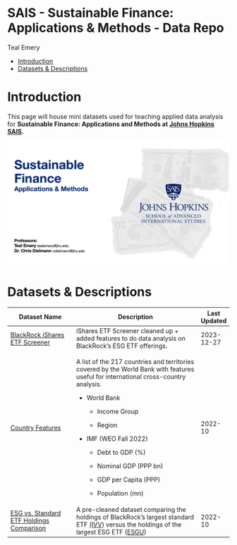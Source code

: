 # SAIS - Sustainable Finance: Applications & Methods - Data Repo
Teal Emery

- [Introduction](#introduction)
- [Datasets & Descriptions](#datasets-descriptions)

# Introduction

This page will house mini datasets used for teaching applied data
analysis for **Sustainable Finance: Applications and Methods at [Johns
Hopkins SAIS](https://sais.jhu.edu/).**

<img src="images/SAIS%20Course%20-%20Cover%20Art.png"
data-fig-align="center"
alt="SAIS - Sustainable Finance: Applications and Methods" />

# Datasets & Descriptions

<table style="width:100%;">
<colgroup>
<col style="width: 32%" />
<col style="width: 63%" />
<col style="width: 3%" />
</colgroup>
<thead>
<tr class="header">
<th>Dataset Name</th>
<th>Description</th>
<th>Last Updated</th>
</tr>
</thead>
<tbody>
<tr class="odd">
<td><a
href="https://github.com/t-emery/sais-susfin_data/blob/main/datasets/ishares_etf_screener_as_of_2023-12-27.csv">BlackRock
iShares ETF Screener</a></td>
<td>iShares ETF Screener cleaned up + added features to do data analysis
on BlackRock’s ESG ETF offerings.</td>
<td>2023-12-27</td>
</tr>
<tr class="even">
<td><a
href="https://github.com/t-emery/sais-susfin_data/blob/main/datasets/country_features_2022-10.csv">Country
Features</a></td>
<td><p>A list of the 217 countries and territories covered by the World
Bank with features useful for international cross-country analysis.</p>
<ul>
<li><p>World Bank</p>
<ul>
<li><p>Income Group</p></li>
<li><p>Region</p></li>
</ul></li>
<li><p>IMF (WEO Fall 2022)</p>
<ul>
<li><p>Debt to GDP (%)</p></li>
<li><p>Nominal GDP (PPP bn)</p></li>
<li><p>GDP per Capita (PPP)</p></li>
<li><p>Population (mn)</p></li>
</ul></li>
</ul></td>
<td>2022-10</td>
</tr>
<tr class="odd">
<td><a
href="https://github.com/t-emery/sais-susfin_data/blob/main/datasets/etf_comparison-2022-10-03.csv">ESG
vs. Standard ETF Holdings Comparison</a></td>
<td>A pre-cleaned dataset comparing the holdings of BlackRock’s largest
standard ETF <a
href="https://www.ishares.com/us/products/239726/ishares-core-sp-500-etf">(IVV</a>)
versus the holdings of the largest ESG ETF (<a
href="https://www.ishares.com/us/products/286007/?referrer=tickerSearch">ESGU</a>)</td>
<td>2022-10</td>
</tr>
</tbody>
</table>
